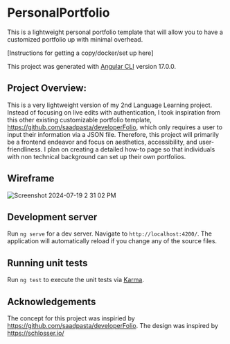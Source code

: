 # PersonalPortfolio

This is a lightweight personal portfolio template that will allow you to have a customized portfolio up with minimal overhead.

[Instructions for getting a copy/docker/set up here]

This project was generated with [Angular CLI](https://github.com/angular/angular-cli) version 17.0.0.

## Project Overview: 
This is a very lightweight version of my 2nd Language Learning project. Instead of focusing on live edits with authentication, I took inspiration from this other existing customizable portfolio template, https://github.com/saadpasta/developerFolio, which only requires a user to input their information via a JSON file. Therefore, this project will primarily be a frontend endeavor and focus on aesthetics, accessibility, and user-friendliness. I plan on creating a detailed how-to page so that individuals with non technical background can set up their own portfolios.

## Wireframe
![Screenshot 2024-07-19 2 31 02 PM](https://github.com/user-attachments/assets/7fa30c19-d734-44db-ae32-0e986f4a77d3)


## Development server

Run `ng serve` for a dev server. Navigate to `http://localhost:4200/`. The application will automatically reload if you change any of the source files.

## Running unit tests

Run `ng test` to execute the unit tests via [Karma](https://karma-runner.github.io).

## Acknowledgements 
The concept for this project was inspiried by https://github.com/saadpasta/developerFolio.
The design was inspired by https://schlosser.io/
